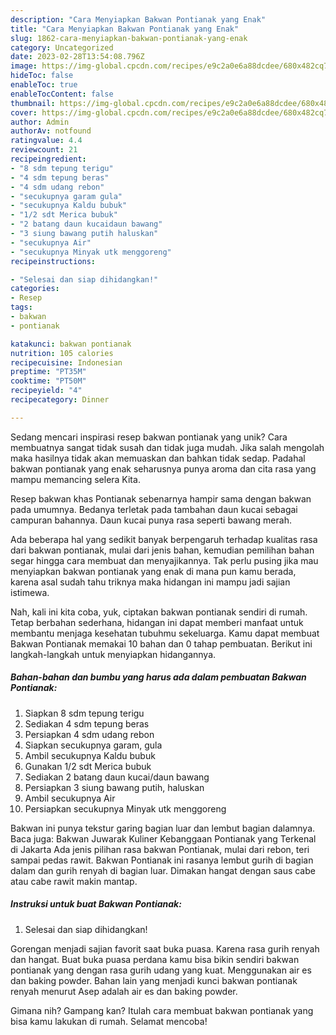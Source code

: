 ```yaml
---
description: "Cara Menyiapkan Bakwan Pontianak yang Enak"
title: "Cara Menyiapkan Bakwan Pontianak yang Enak"
slug: 1862-cara-menyiapkan-bakwan-pontianak-yang-enak
category: Uncategorized
date: 2023-02-28T13:54:08.796Z
image: https://img-global.cpcdn.com/recipes/e9c2a0e6a88dcdee/680x482cq70/bakwan-pontianak-foto-resep-utama.jpg
hideToc: false
enableToc: true
enableTocContent: false
thumbnail: https://img-global.cpcdn.com/recipes/e9c2a0e6a88dcdee/680x482cq70/bakwan-pontianak-foto-resep-utama.jpg
cover: https://img-global.cpcdn.com/recipes/e9c2a0e6a88dcdee/680x482cq70/bakwan-pontianak-foto-resep-utama.jpg
author: Admin
authorAv: notfound
ratingvalue: 4.4
reviewcount: 21
recipeingredient:
- "8 sdm tepung terigu"
- "4 sdm tepung beras"
- "4 sdm udang rebon"
- "secukupnya garam gula"
- "secukupnya Kaldu bubuk"
- "1/2 sdt Merica bubuk"
- "2 batang daun kucaidaun bawang"
- "3 siung bawang putih haluskan"
- "secukupnya Air"
- "secukupnya Minyak utk menggoreng"
recipeinstructions:

- "Selesai dan siap dihidangkan!"
categories:
- Resep
tags:
- bakwan
- pontianak

katakunci: bakwan pontianak 
nutrition: 105 calories
recipecuisine: Indonesian
preptime: "PT35M"
cooktime: "PT50M"
recipeyield: "4"
recipecategory: Dinner

---
```





Sedang mencari inspirasi resep bakwan pontianak yang unik? Cara membuatnya sangat tidak susah dan tidak juga mudah. Jika salah mengolah maka hasilnya tidak akan memuaskan dan bahkan tidak sedap. Padahal bakwan pontianak yang enak seharusnya punya aroma dan cita rasa yang mampu memancing selera Kita.





Resep bakwan khas Pontianak sebenarnya hampir sama dengan bakwan pada umumnya. Bedanya terletak pada tambahan daun kucai sebagai campuran bahannya. Daun kucai punya rasa seperti bawang merah.

Ada beberapa hal yang sedikit banyak berpengaruh terhadap kualitas rasa dari bakwan pontianak, mulai dari jenis bahan, kemudian pemilihan bahan segar hingga cara membuat dan menyajikannya. Tak perlu pusing jika mau menyiapkan bakwan pontianak yang enak di mana pun kamu berada, karena asal sudah tahu triknya maka hidangan ini mampu jadi sajian istimewa.






Nah, kali ini kita coba, yuk, ciptakan bakwan pontianak sendiri di rumah. Tetap berbahan sederhana, hidangan ini dapat memberi manfaat untuk membantu menjaga kesehatan tubuhmu sekeluarga. Kamu dapat membuat Bakwan Pontianak memakai 10 bahan dan 0 tahap pembuatan. Berikut ini langkah-langkah untuk menyiapkan hidangannya.

<!--inarticleads1-->

##### Bahan-bahan dan bumbu yang harus ada dalam pembuatan Bakwan Pontianak:

1. Siapkan 8 sdm tepung terigu
1. Sediakan 4 sdm tepung beras
1. Persiapkan 4 sdm udang rebon
1. Siapkan secukupnya garam, gula
1. Ambil secukupnya Kaldu bubuk
1. Gunakan 1/2 sdt Merica bubuk
1. Sediakan 2 batang daun kucai/daun bawang
1. Persiapkan 3 siung bawang putih, haluskan
1. Ambil secukupnya Air
1. Persiapkan secukupnya Minyak utk menggoreng


Bakwan ini punya tekstur garing bagian luar dan lembut bagian dalamnya. Baca juga: Bakwan Juwarak Kuliner Kebanggaan Pontianak yang Terkenal di Jakarta Ada jenis pilihan rasa bakwan Pontianak, mulai dari rebon, teri sampai pedas rawit. Bakwan Pontianak ini rasanya lembut gurih di bagian dalam dan gurih renyah di bagian luar. Dimakan hangat dengan saus cabe atau cabe rawit makin mantap. 

<!--inarticleads2-->

##### Instruksi untuk buat Bakwan Pontianak:


1. Selesai dan siap dihidangkan!

Gorengan menjadi sajian favorit saat buka puasa. Karena rasa gurih renyah dan hangat. Buat buka puasa perdana kamu bisa bikin sendiri bakwan pontianak yang dengan rasa gurih udang yang kuat. Menggunakan air es dan baking powder. Bahan lain yang menjadi kunci bakwan pontianak renyah menurut Asep adalah air es dan baking powder. 

Gimana nih? Gampang kan? Itulah cara membuat bakwan pontianak yang bisa kamu lakukan di rumah. Selamat mencoba!
